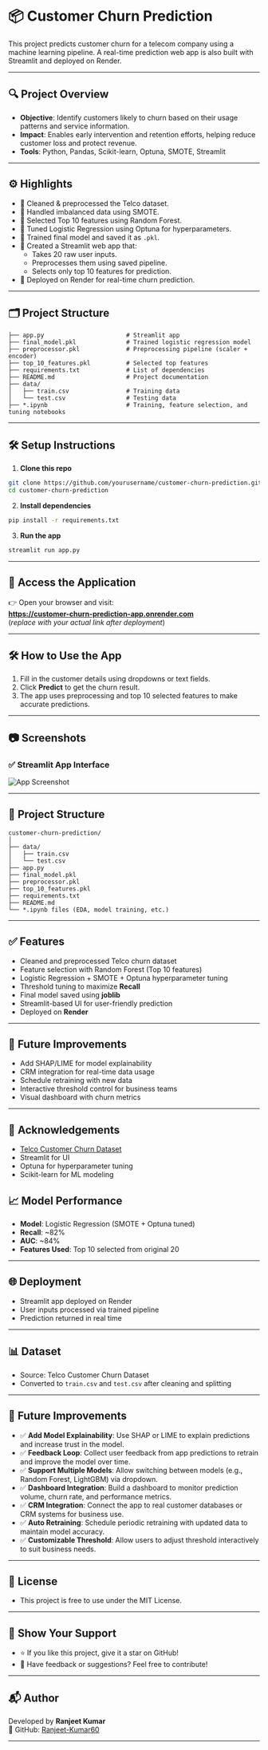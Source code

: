 # 📦 Customer Churn Prediction

This project predicts customer churn for a telecom company using a machine learning pipeline. A real-time prediction web app is also built with Streamlit and deployed on Render.

---

## 🔍 Project Overview

- **Objective**: Identify customers likely to churn based on their usage patterns and service information.
- **Impact**: Enables early intervention and retention efforts, helping reduce customer loss and protect revenue.
- **Tools**: Python, Pandas, Scikit-learn, Optuna, SMOTE, Streamlit

---

## ⚙️ Highlights

- 🔹 Cleaned & preprocessed the Telco dataset.
- 🔹 Handled imbalanced data using SMOTE.
- 🔹 Selected Top 10 features using Random Forest.
- 🔹 Tuned Logistic Regression using Optuna for hyperparameters.
- 🔹 Trained final model and saved it as `.pkl`.
- 🔹 Created a Streamlit web app that:
  - Takes 20 raw user inputs.
  - Preprocesses them using saved pipeline.
  - Selects only top 10 features for prediction.
- 🔹 Deployed on Render for real-time churn prediction.

---

## 🗂 Project Structure

```
├── app.py                       # Streamlit app
├── final_model.pkl              # Trained logistic regression model
├── preprocessor.pkl             # Preprocessing pipeline (scaler + encoder)
├── top_10_features.pkl          # Selected top features
├── requirements.txt             # List of dependencies
├── README.md                    # Project documentation
├── data/
│   ├── train.csv                # Training data
│   └── test.csv                 # Testing data
├── *.ipynb                      # Training, feature selection, and tuning notebooks
```

---

## 🛠 Setup Instructions

1. **Clone this repo**
```bash
git clone https://github.com/yourusername/customer-churn-prediction.git
cd customer-churn-prediction
```

2. **Install dependencies**
```bash
pip install -r requirements.txt
```

3. **Run the app**
```bash
streamlit run app.py
```

---

## 🚀 Access the Application

👉 Open your browser and visit:  
**https://customer-churn-prediction-app.onrender.com**  
(*replace with your actual link after deployment*)

---

## 🛠 How to Use the App

1. Fill in the customer details using dropdowns or text fields.
2. Click **Predict** to get the churn result.
3. The app uses preprocessing and top 10 selected features to make accurate predictions.

---

## 📷 Screenshots

### ✅ Streamlit App Interface
![App Screenshot](https://user-images.githubusercontent.com/your_screenshot_path_here)

---

## 📁 Project Structure

```
customer-churn-prediction/
│
├── data/
│   ├── train.csv
│   └── test.csv
├── app.py
├── final_model.pkl
├── preprocessor.pkl
├── top_10_features.pkl
├── requirements.txt
├── README.md
└── *.ipynb files (EDA, model training, etc.)
```

---

## ✅ Features

- Cleaned and preprocessed Telco churn dataset
- Feature selection with Random Forest (Top 10 features)
- Logistic Regression + SMOTE + Optuna hyperparameter tuning
- Threshold tuning to maximize **Recall**
- Final model saved using **joblib**
- Streamlit-based UI for user-friendly prediction
- Deployed on **Render**

---

## 🔮 Future Improvements

- Add SHAP/LIME for model explainability  
- CRM integration for real-time data usage  
- Schedule retraining with new data  
- Interactive threshold control for business teams  
- Visual dashboard with churn metrics  

---

## 🙌 Acknowledgements

- [Telco Customer Churn Dataset](https://www.kaggle.com/blastchar/telco-customer-churn)  
- Streamlit for UI  
- Optuna for hyperparameter tuning  
- Scikit-learn for ML modeling  

## 📈 Model Performance

- **Model**: Logistic Regression (SMOTE + Optuna tuned)
- **Recall**: ~82%
- **AUC**: ~84%
- **Features Used**: Top 10 selected from original 20

---

## 🌐 Deployment

- Streamlit app deployed on Render
- User inputs processed via trained pipeline
- Prediction returned in real time

---

## 📊 Dataset

- Source: Telco Customer Churn Dataset
- Converted to `train.csv` and `test.csv` after cleaning and splitting

---

## 🚀 Future Improvements

- ✅ **Add Model Explainability**: Use SHAP or LIME to explain predictions and increase trust in the model.
- ✅ **Feedback Loop**: Collect user feedback from app predictions to retrain and improve the model over time.
- ✅ **Support Multiple Models**: Allow switching between models (e.g., Random Forest, LightGBM) via dropdown.
- ✅ **Dashboard Integration**: Build a dashboard to monitor prediction volume, churn rate, and performance metrics.
- ✅ **CRM Integration**: Connect the app to real customer databases or CRM systems for business use.
- ✅ **Auto Retraining**: Schedule periodic retraining with updated data to maintain model accuracy.
- ✅ **Customizable Threshold**: Allow users to adjust threshold interactively to suit business needs.

---

## 📜 License
- This project is free to use under the MIT License.

---

## 🌟 Show Your Support
- ⭐ If you like this project, give it a star on GitHub!
- 💬 Have feedback or suggestions? Feel free to contribute!

---

## 📬 Author

Developed by **Ranjeet Kumar**  
🔗 GitHub: [Ranjeet-Kumar60](https://github.com/Ranjeet-Kumar60)

--- 

